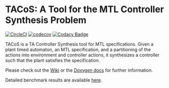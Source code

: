 # TACoS: A Tool for the MTL Controller Synthesis Problem

[![CircleCI](https://circleci.com/gh/morxa/tacos.svg?style=shield)](https://circleci.com/gh/morxa/tacos)
[![codecov](https://codecov.io/gh/morxa/tacos/branch/master/graph/badge.svg?token=6TOV7K7YS7)](https://codecov.io/gh/morxa/tacos)
[![Codacy Badge](https://app.codacy.com/project/badge/Grade/6372f01df5ac4d8790b5ef885f72ed39)](https://www.codacy.com/gh/morxa/tacos/dashboard?utm_source=github.com&amp;utm_medium=referral&amp;utm_content=morxa/tacos&amp;utm_campaign=Badge_Grade)


TACoS is a TA Controller Synthesis tool for MTL specifications. Given a plant timed automaton, an MTL specification, and a partitioning of the actions into environment and controller actions, it synthesizes a controller such that the plant satisfies the specification.

Please check out the [Wiki](https://github.com/morxa/tacos/wiki) or the [Doxygen docs](https://morxa.github.io/tacos/) for further information.

Detailed benchmark results are available [here](https://github.com/morxa/tacos/wiki/Benchmarks).
